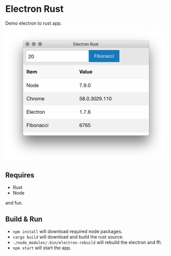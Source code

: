 # Electron Rust
Demo electron to rust app.

[![Main](./notes/electron.png)](https://codingsimply.com/)

## Requires

* Rust
* Node

and fun.

## Build & Run

* `npm install` will download required node packages.
* `cargo build` will download and build the rust source.
* `./node_modules/.bin/electron-rebuild` will rebuild the electron and ffi.
* `npm start` will start the app.
